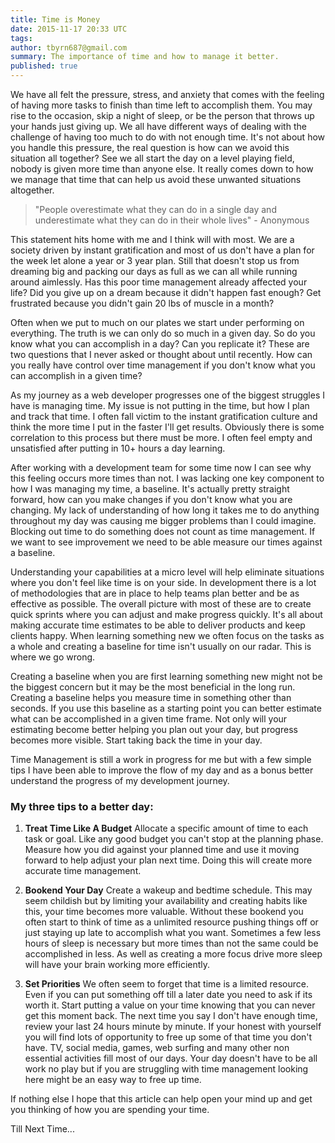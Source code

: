 ```yaml
---
title: Time is Money
date: 2015-11-17 20:33 UTC
tags:
author: tbyrn687@gmail.com
summary: The importance of time and how to manage it better.
published: true
---
```


We have all felt the pressure, stress, and anxiety that comes with the feeling of having more tasks to finish than time left to accomplish them.  You may rise to the occasion, skip a night of sleep, or be the person that throws up your hands just giving up.  We all have different ways of dealing with the challenge of having too much to do with not enough time.  It's not about how you handle this pressure, the real question is how can we avoid this situation all together?  See we all start the day on a level playing field, nobody is given more time than anyone else. It really comes down to how we manage that time that can help us avoid these unwanted situations altogether.

> "People overestimate what they can do in a single day and underestimate what they can do in their whole lives" - Anonymous

This statement hits home with me and I think will with most.  We are a society driven by instant gratification and most of us don't have a plan for the week let alone a year or 3 year plan.  Still that doesn't stop us from dreaming big and packing our days as full as we can all while running around aimlessly. Has this poor time management already affected your life? Did you give up on a dream because it didn't happen fast enough?  Get frustrated because you didn't gain 20 lbs of muscle in a month? 

Often when we put to much on our plates we start under performing on everything.  The truth is we can only do so much in a given day.  So do you know what you can accomplish in a day? Can you replicate it?  These are two questions that I never asked or thought about until recently.  How can you really have control over time management if you don't know what you can accomplish in a given time?

As my journey as a web developer progresses one of the biggest struggles I have is managing time.  My issue is not putting in the time, but how I plan and track that time.  I often fall victim to the instant gratification culture and think the more time I put in the faster I'll get results.  Obviously there is some correlation to this process but there must be more.  I often feel empty and unsatisfied after putting in 10+ hours a day learning.

After working with a development team for some time now I can see why this feeling occurs more times than not.  I was lacking one key component to how I was managing my time, a baseline.  It's actually pretty straight forward, how can you make changes if you don't know what you are changing.  My lack of understanding of how long it takes me to do anything throughout my day was causing me bigger problems than I could imagine.  Blocking out time to do something does not count as time management.  If we want to see improvement we need to be able measure our times against a baseline.

Understanding your capabilities at a micro level will help eliminate situations where you don't feel like time is on your side.  In development there is a lot of methodologies that are in place to help teams plan better and be as effective as possible.  The overall picture with most of these are to create quick sprints where you can adjust and make progress quickly. It's all about making accurate time estimates to be able to deliver products and keep clients happy.  When learning something new we often focus on the tasks as a whole and creating a baseline for time isn't usually on our radar.  This is where we go wrong.

Creating a baseline when you are first learning something new might not be the biggest concern but it may be the most beneficial in the long run.  Creating a baseline helps you measure time in something other than seconds.  If you use this baseline as a starting point you can better estimate what can be accomplished in a given time frame.  Not only will your estimating become better helping you plan out your day, but progress becomes more visible.  Start taking back the time in your day.

Time Management is still a work in progress for me but with a few simple tips I have been able to improve the flow of my day and as a bonus better understand the progress of my development journey.

### My three tips to a better day:

1. **Treat Time Like A Budget**  Allocate a specific amount of time to each task or goal.  Like any good budget you can't stop at the planning phase.  Measure how you did against your planned time and use it moving forward to help adjust your plan next time. Doing this will create more accurate time management.

2. **Bookend Your Day**  Create a wakeup and bedtime schedule.  This may seem childish but by limiting your availability and creating habits like this, your time becomes more valuable.  Without these bookend you often start to think of time as a unlimited resource pushing things off or just staying up late to accomplish what you want.  Sometimes a few less hours of sleep is necessary but more times than not the same could be accomplished in less. As well as creating a more focus drive more sleep will have your brain working more efficiently.

3. **Set Priorities**  We often seem to forget that time is a limited resource. Even if you can put something off till a later date you need to ask if its worth it. Start putting a value on your time knowing that you can never get this moment back.  The next time you say I don't have enough time, review your last 24 hours minute by minute. If your honest with yourself you will find lots of opportunity to free up some of that time you don't have.  TV, social media, games, web surfing and many other non essential activities fill most of our days.  Your day doesn't have to be all work no play but if you are struggling with time management looking here might be an easy way to free up time.

If nothing else I hope that this article can help open your mind up and get you thinking of how you are spending your time.

Till Next Time...